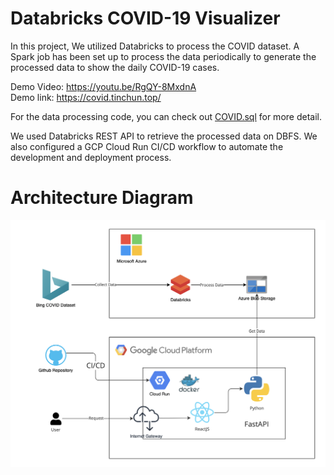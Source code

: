 # Databricks COVID-19 Visualizer
In this project, We utilized Databricks to process the COVID dataset. A Spark job has been set up to process the data periodically to generate the processed data to show the daily COVID-19 cases.

Demo Video: https://youtu.be/RgQY-8MxdnA    
Demo link: https://covid.tinchun.top/    

For the data processing code, you can check out [COVID.sql](./COVID.sql) for more detail.

We used Databricks REST API to retrieve the processed data on DBFS. We also configured a GCP Cloud Run CI/CD workflow to automate the development and deployment process.

# Architecture Diagram
![Untitled](./doc/diagram.png)